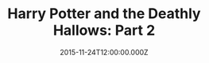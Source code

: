 ---
title: "Harry Potter and the Deathly Hallows: Part 2"
year: 2011
date: 2015-11-24T12:00:00.000Z
permalink: /almanac/movies/2015-11-24-harry-potter-and-the-deathly-hallows-part-2/index.html
rating: 3
---